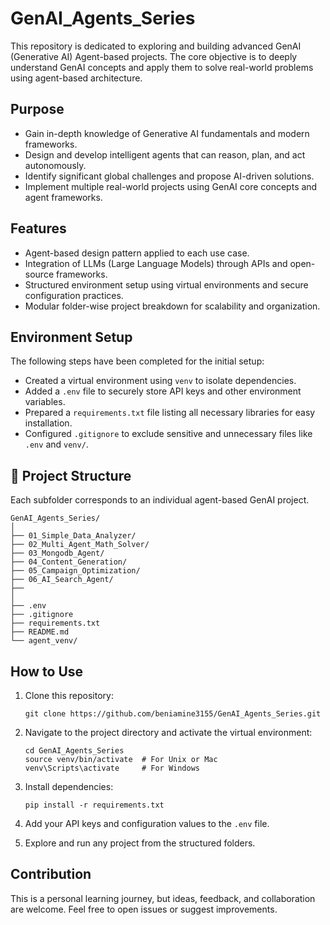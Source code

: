 # GenAI_Agents_Series

This repository is dedicated to exploring and building advanced GenAI (Generative AI) Agent-based projects. The core objective is to deeply understand GenAI concepts and apply them to solve real-world problems using agent-based architecture.

## Purpose

- Gain in-depth knowledge of Generative AI fundamentals and modern frameworks.
- Design and develop intelligent agents that can reason, plan, and act autonomously.
- Identify significant global challenges and propose AI-driven solutions.
- Implement multiple real-world projects using GenAI core concepts and agent frameworks.

## Features

- Agent-based design pattern applied to each use case.
- Integration of LLMs (Large Language Models) through APIs and open-source frameworks.
- Structured environment setup using virtual environments and secure configuration practices.
- Modular folder-wise project breakdown for scalability and organization.

## Environment Setup

The following steps have been completed for the initial setup:

- Created a virtual environment using `venv` to isolate dependencies.
- Added a `.env` file to securely store API keys and other environment variables.
- Prepared a `requirements.txt` file listing all necessary libraries for easy installation.
- Configured `.gitignore` to exclude sensitive and unnecessary files like `.env` and `venv/`.

## 📁 Project Structure

Each subfolder corresponds to an individual agent-based GenAI project.

```
GenAI_Agents_Series/
│
├── 01_Simple_Data_Analyzer/
├── 02_Multi_Agent_Math_Solver/
├── 03_Mongodb_Agent/
├── 04_Content_Generation/
├── 05_Campaign_Optimization/
├── 06_AI_Search_Agent/
├── 
│
├── .env
├── .gitignore
├── requirements.txt
├── README.md
└── agent_venv/
```

## How to Use

1. Clone this repository:
   ```
   git clone https://github.com/beniamine3155/GenAI_Agents_Series.git
   ```

2. Navigate to the project directory and activate the virtual environment:
   ```
   cd GenAI_Agents_Series
   source venv/bin/activate  # For Unix or Mac
   venv\Scripts\activate     # For Windows
   ```

3. Install dependencies:
   ```
   pip install -r requirements.txt
   ```

4. Add your API keys and configuration values to the `.env` file.

5. Explore and run any project from the structured folders.

## Contribution

This is a personal learning journey, but ideas, feedback, and collaboration are welcome. Feel free to open issues or suggest improvements.



